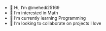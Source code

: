 - 👋 Hi, I’m @mehedi25169
- 👀 I’m interested in Math
- 🌱 I’m currently learning Programming
- 💞️ I’m looking to collaborate on projects I love


<!---
mehedi25169/mehedi25169 is a ✨ special ✨ repository because its `README.md` (this file) appears on your GitHub profile.
You can click the Preview link to take a look at your changes.
--->

